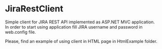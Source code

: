 JiraRestClient
==============

Simple client for JIRA REST API implemented as ASP.NET MVC application. In order to start using application fill JIRA username and password in web.config file.

Please, find an example of using client in HTML page in HtmlExample folder.


